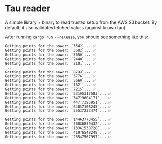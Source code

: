 # Tau reader

A simple library + binary to read trusted setup from the AWS S3 bucket.
By default, it also validates fetched values (against known tau).

After running `cargo run --release`, you should see something like this:
```
Getting points for the power: `3542`... ✅
Getting points for the power: `3602`... ✅
Getting points for the power: `3650`... ✅
Getting points for the power: `2440`... ✅
Getting points for the power: `2101`... ✅
...
Getting points for the power: `8733`... ✅
Getting points for the power: `3776`... ✅
Getting points for the power: `5660`... ✅
Getting points for the power: `1621`... ✅
Getting points for the power: `7215`... ✅
Getting points for the power: `53105317583`... ✅
Getting points for the power: `34729604171`... ✅
Getting points for the power: `44777395951`... ✅
Getting points for the power: `64057108245`... ✅
Getting points for the power: `55537233474`... ✅
...
Getting points for the power: `14463773455`... ✅
Getting points for the power: `36886839432`... ✅
Getting points for the power: `13361538728`... ✅
Getting points for the power: `41976548248`... ✅
Getting points for the power: `26547567997`... ✅
```

